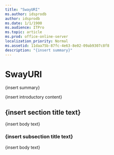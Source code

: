 ```yaml
---
title: "SwayURI"
ms.author: idsprodb
author: idsprodb
ms.date: 1/1/1900
ms.audience: ITPro
ms.topic: article
ms.prod: office-online-server
localization_priority: Normal
ms.assetid: 11daa75b-87fc-4e63-8e02-09ab9307c8f8
description: "{insert summary}"
---
```


# SwayURI

{insert summary}
  
{insert introductory content}
  
## {insert section title text}

{insert body text}
  
### {insert subsection title text}

{insert body text}
  

